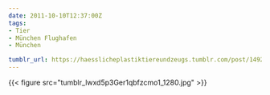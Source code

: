 ```yaml
---
date: 2011-10-10T12:37:00Z
tags:
- Tier
- München Flughafen
- München

tumblr_url: https://haesslicheplastiktiereundzeugs.tumblr.com/post/14924534860
---
```

{{< figure src="tumblr_lwxd5p3Ger1qbfzcmo1_1280.jpg" >}}
